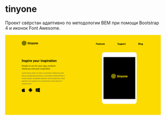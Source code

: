 # tinyone

Проект свёрстан адаптивно по методологии BEM при помощи Bootstrap 4 и иконок Font Awesome.

![logo](https://github.com/masakras/tinyone/blob/master/tinyone_full.PNG)
